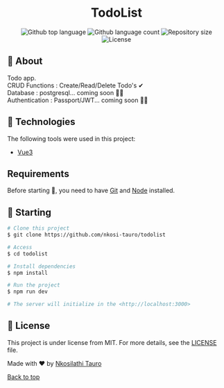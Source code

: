 <h1 align="center">TodoList</h1>

<p align="center">
  <img alt="Github top language" src="https://img.shields.io/github/languages/top/nkosi-tauro/todolist?color=56BEB8">

  <img alt="Github language count" src="https://img.shields.io/github/languages/count/nkosi-tauro/todolist?color=56BEB8">

  <img alt="Repository size" src="https://img.shields.io/github/repo-size/nkosi-tauro/todolist?color=56BEB8">

  <img alt="License" src="https://img.shields.io/github/license/nkosi-tauro/todolist?color=56BEB8">



## 🎯 About ##

Todo app.  
CRUD Functions : Create/Read/Delete Todo's ✔  
Database : postgresql... coming soon 👩‍🍳  
Authentication : Passport/JWT... coming soon 👩‍🍳


## 🚀 Technologies ##

The following tools were used in this project:

- [Vue3](https://v3.vuejs.org/)
<!-- - [Firebase](https://firebase.google.com/) -->



## Requirements ##

Before starting 🏁, you need to have [Git](https://git-scm.com) and [Node](https://nodejs.org/en/) installed.

## :checkered_flag: Starting ##

```bash
# Clone this project
$ git clone https://github.com/nkosi-tauro/todolist

# Access
$ cd todolist

# Install dependencies
$ npm install

# Run the project
$ npm run dev

# The server will initialize in the <http://localhost:3000>
```

## 📝 License ##

This project is under license from MIT. For more details, see the [LICENSE](LICENSE) file.


Made with ❤ by <a href="https://github.com/nkosi-tauro" target="_blank">Nkosilathi Tauro</a>


<a href="#top">Back to top</a>
